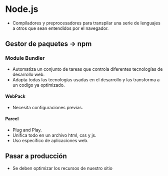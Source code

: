# Node.js
- Compiladores y preprocesadores para transpilar una serie de lenguajes a otros que sean entendidos por el navegador.

## Gestor de paquetes -> npm
### Module Bundler
- Automatiza un conjunto de tareas que controla diferentes tecnologías de desarrollo web. 
- Adapta todas las tecnologías usadas en el desarrollo y las transforma a un codigo ya optimizado.

#### WebPack
- Necesita configuraciones previas.

#### Parcel
- Plug and Play.
- Unifica todo en un archivo html, css y js.
- Uso específico de aplicaciones web.

## Pasar a producción
- Se deben optimizar los recursos  de nuestro sitio




